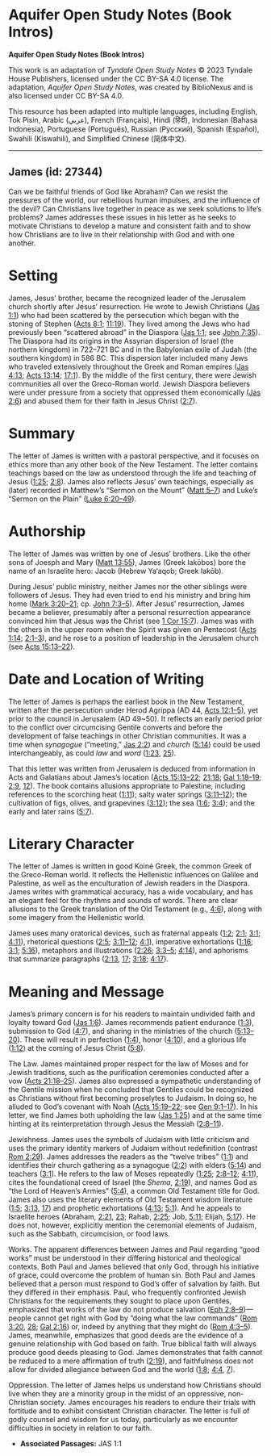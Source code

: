 # Aquifer Open Study Notes (Book Intros)

**Aquifer Open Study Notes (Book Intros)**

This work is an adaptation of *Tyndale Open Study Notes* © 2023 Tyndale House Publishers, licensed under the CC BY\-SA 4\.0 license. The adaptation, *Aquifer Open Study Notes*, was created by BiblioNexus and is also licensed under CC BY\-SA 4\.0\.

This resource has been adapted into multiple languages, including English, Tok Pisin, Arabic (عربي), French (Français), Hindi (हिंदी), Indonesian (Bahasa Indonesia), Portuguese (Português), Russian (Русский), Spanish (Español), Swahili (Kiswahili), and Simplified Chinese (简体中文).



--------------------------------

## James (id: 27344)

Can we be faithful friends of God like Abraham? Can we resist the pressures of the world, our rebellious human impulses, and the influence of the devil? Can Christians live together in peace as we seek solutions to life’s problems? James addresses these issues in his letter as he seeks to motivate Christians to develop a mature and consistent faith and to show how Christians are to live in their relationship with God and with one another.

Setting
=======

James, Jesus’ brother, became the recognized leader of the Jerusalem church shortly after Jesus’ resurrection. He wrote to Jewish Christians ([Jas 1:1](https://ref.ly/Jas1:1)) who had been scattered by the persecution which began with the stoning of Stephen ([Acts 8:1](https://ref.ly/Acts8:1); [11:19](https://ref.ly/Acts11:19)). They lived among the Jews who had previously been “scattered abroad” in the Diaspora ([Jas 1:1](https://ref.ly/Jas1:1); see [John 7:35](https://ref.ly/John7:35)). The Diaspora had its origins in the Assyrian dispersion of Israel (the northern kingdom) in 722–721 BC and in the Babylonian exile of Judah (the southern kingdom) in 586 BC. This dispersion later included many Jews who traveled extensively throughout the Greek and Roman empires ([Jas 4:13](https://ref.ly/Jas4:13); [Acts 13:14](https://ref.ly/Acts13:14); [17:1](https://ref.ly/Acts17:1)). By the middle of the first century, there were Jewish communities all over the Greco\-Roman world. Jewish Diaspora believers were under pressure from a society that oppressed them economically ([Jas 2:6](https://ref.ly/Jas2:6)) and abused them for their faith in Jesus Christ ([2:7](https://ref.ly/Jas2:7)).

Summary
=======

The letter of James is written with a pastoral perspective, and it focuses on ethics more than any other book of the New Testament. The letter contains teachings based on the law as understood through the life and teaching of Jesus ([1:25](https://ref.ly/Jas1:25); [2:8](https://ref.ly/Jas2:8)). James also reflects Jesus’ own teachings, especially as (later) recorded in Matthew’s “Sermon on the Mount” ([Matt 5–7](https://ref.ly/Matt5:1-Matt7:29)) and Luke’s “Sermon on the Plain” ([Luke 6:20–49](https://ref.ly/Luke6:20-Luke6:49)).

Authorship
==========

The letter of James was written by one of Jesus’ brothers. Like the other sons of Joesph and Mary ([Matt 13:55](https://ref.ly/Matt13:55)), James (Greek Iakōbos) bore the name of an Israelite hero: Jacob (Hebrew Ya‘aqob; Greek Iakōb).

During Jesus’ public ministry, neither James nor the other siblings were followers of Jesus. They had even tried to end his ministry and bring him home ([Mark 3:20–21](https://ref.ly/Mark3:20-Mark3:21); cp. [John 7:3–5](https://ref.ly/John7:3-John7:5)). After Jesus’ resurrection, James became a believer, presumably after a personal resurrection appearance convinced him that Jesus was the Christ (see [1 Cor 15:7](https://ref.ly/1Cor15:7)). James was with the others in the upper room when the Spirit was given on Pentecost ([Acts 1:14](https://ref.ly/Acts1:14); [2:1–3](https://ref.ly/Acts2:1-Acts2:3)), and he rose to a position of leadership in the Jerusalem church (see [Acts 15:13–22](https://ref.ly/Acts15:13-Acts15:22)).

Date and Location of Writing
============================

The letter of James is perhaps the earliest book in the New Testament, written after the persecution under Herod Agrippa (AD 44, [Acts 12:1–5](https://ref.ly/Acts12:1-Acts12:5)), yet prior to the council in Jerusalem (AD 49\~50\). It reflects an early period prior to the conflict over circumcising Gentile converts and before the development of false teachings in other Christian communities. It was a time when *synagogue* (“meeting,” [Jas 2:2](https://ref.ly/Jas2:2)) and *church* ([5:14](https://ref.ly/Jas5:14)) could be used interchangeably, as could *law* and *word* ([1:23](https://ref.ly/Jas1:23), [25](https://ref.ly/Jas1:25)).

That this letter was written from Jerusalem is deduced from information in Acts and Galatians about James’s location ([Acts 15:13–22](https://ref.ly/Acts15:13-Acts15:22); [21:18](https://ref.ly/Acts21:18); [Gal 1:18–19](https://ref.ly/Gal1:18-Gal1:19); [2:9](https://ref.ly/Gal2:9), [12](https://ref.ly/Gal2:12)). The book contains allusions appropriate to Palestine, including references to the scorching heat ([1:11](https://ref.ly/Jas1:11)); salty water springs ([3:11–12](https://ref.ly/Jas3:11-Jas3:12)); the cultivation of figs, olives, and grapevines ([3:12](https://ref.ly/Jas3:12)); the sea ([1:6](https://ref.ly/Jas1:6); [3:4](https://ref.ly/Jas3:4)); and the early and later rains ([5:7](https://ref.ly/Jas5:7)).

Literary Character
==================

The letter of James is written in good Koiné Greek, the common Greek of the Greco\-Roman world. It reflects the Hellenistic influences on Galilee and Palestine, as well as the enculturation of Jewish readers in the Diaspora. James writes with grammatical accuracy, has a wide vocabulary, and has an elegant feel for the rhythms and sounds of words. There are clear allusions to the Greek translation of the Old Testament (e.g., [4:6](https://ref.ly/Jas4:6)), along with some imagery from the Hellenistic world.

James uses many oratorical devices, such as fraternal appeals ([1:2](https://ref.ly/Jas1:2); [2:1](https://ref.ly/Jas2:1); [3:1](https://ref.ly/Jas3:1); [4:11](https://ref.ly/Jas4:11)), rhetorical questions ([2:5](https://ref.ly/Jas2:5); [3:11–12](https://ref.ly/Jas3:11-Jas3:12); [4:1](https://ref.ly/Jas4:1)), imperative exhortations ([1:16](https://ref.ly/Jas1:16); [3:1](https://ref.ly/Jas3:1); [5:16](https://ref.ly/Jas5:16)), metaphors and illustrations ([2:26](https://ref.ly/Jas2:26); [3:3–5](https://ref.ly/Jas3:3-Jas3:5); [4:14](https://ref.ly/Jas4:14)), and aphorisms that summarize paragraphs ([2:13](https://ref.ly/Jas2:13), [17](https://ref.ly/Jas2:17); [3:18](https://ref.ly/Jas3:18); [4:17](https://ref.ly/Jas4:17)).

Meaning and Message
===================

James’s primary concern is for his readers to maintain undivided faith and loyalty toward God ([Jas 1:6](https://ref.ly/Jas1:6)). James recommends patient endurance ([1:3](https://ref.ly/Jas1:3)), submission to God ([4:7](https://ref.ly/Jas4:7)), and sharing in the ministries of the church ([5:13–20](https://ref.ly/Jas5:13-Jas5:20)). These will result in perfection ([1:4](https://ref.ly/Jas1:4)), honor ([4:10](https://ref.ly/Jas4:10)), and a glorious life ([1:12](https://ref.ly/Jas1:12)) at the coming of Jesus Christ ([5:8](https://ref.ly/Jas5:8)).

The Law. James maintained proper respect for the law of Moses and for Jewish traditions, such as the purification ceremonies conducted after a vow ([Acts 21:18–25](https://ref.ly/Acts21:18-Acts21:25)). James also expressed a sympathetic understanding of the Gentile mission when he concluded that Gentiles could be recognized as Christians without first becoming proselytes to Judaism. In doing so, he alluded to God’s covenant with Noah ([Acts 15:19–22](https://ref.ly/Acts15:19-Acts15:22); see [Gen 9:1–17](https://ref.ly/Gen9:1-Gen9:17)). In his letter, we find James both upholding the law ([Jas 1:25](https://ref.ly/Jas1:25)) and at the same time hinting at its reinterpretation through Jesus the Messiah ([2:8–11](https://ref.ly/Jas2:8-Jas2:11)).

Jewishness. James uses the symbols of Judaism with little criticism and uses the primary identity markers of Judaism without redefinition (contrast [Rom 2:29](https://ref.ly/Rom2:29)). James addresses the readers as the “twelve tribes” ([1:1](https://ref.ly/Jas1:1)) and identifies their church gathering as a synagogue ([2:2](https://ref.ly/Jas2:2)) with elders ([5:14](https://ref.ly/Jas5:14)) and teachers ([3:1](https://ref.ly/Jas3:1)). He refers to the law of Moses repeatedly ([1:25](https://ref.ly/Jas1:25); [2:8–12](https://ref.ly/Jas2:8-Jas2:12); [4:11](https://ref.ly/Jas4:11)), cites the foundational creed of Israel (the *Shema*, [2:19](https://ref.ly/Jas2:19)), and names God as “the Lord of Heaven’s Armies” ([5:4](https://ref.ly/Jas5:4)), a common Old Testament title for God. James also uses the literary elements of Old Testament wisdom literature ([1:5](https://ref.ly/Jas1:5); [3:13](https://ref.ly/Jas3:13), [17](https://ref.ly/Jas3:17)) and prophetic exhortations ([4:13](https://ref.ly/Jas4:13); [5:1](https://ref.ly/Jas5:1)). And he appeals to Israelite heroes (Abraham, [2:21](https://ref.ly/Jas2:21), [23](https://ref.ly/Jas2:23); Rahab, [2:25](https://ref.ly/Jas2:25); Job, [5:11](https://ref.ly/Jas5:11); Elijah, [5:17](https://ref.ly/Jas5:17)). He does not, however, explicitly mention the ceremonial elements of Judaism, such as the Sabbath, circumcision, or food laws.

Works. The apparent differences between James and Paul regarding “good works” must be understood in their differing historical and theological contexts. Both Paul and James believed that only God, through his initiative of grace, could overcome the problem of human sin. Both Paul and James believed that a person must respond to God’s offer of salvation by faith. But they differed in their emphasis. Paul, who frequently confronted Jewish Christians for the requirements they sought to place upon Gentiles, emphasized that works of the law do not produce salvation ([Eph 2:8–9](https://ref.ly/Eph2:8-Eph2:9))—people cannot get right with God by “doing what the law commands” ([Rom 3:20](https://ref.ly/Rom3:20), [28](https://ref.ly/Rom3:28); [Gal 2:16](https://ref.ly/Gal2:16)) or, indeed by anything that they might do ([Rom 4:3–5](https://ref.ly/Rom4:3-Rom4:5)). James, meanwhile, emphasizes that good deeds are the evidence of a genuine relationship with God based on faith. True biblical faith will always produce good deeds pleasing to God. James demonstrates that faith cannot be reduced to a mere affirmation of truth ([2:19](https://ref.ly/Jas2:19)), and faithfulness does not allow for divided allegiance between God and the world ([1:8](https://ref.ly/Jas1:8); [4:4](https://ref.ly/Jas4:4), [7](https://ref.ly/Jas4:7)).

Oppression. The letter of James helps us understand how Christians should live when they are a minority group in the midst of an oppressive, non\-Christian society. James encourages his readers to endure their trials with fortitude and to exhibit consistent Christian character. The letter is full of godly counsel and wisdom for us today, particularly as we encounter difficulties in society in relation to our faith.

* **Associated Passages:** JAS 1:1

